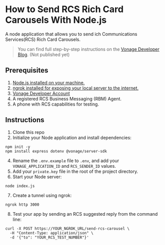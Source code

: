 # How to Send RCS Rich Card Carousels With Node.js
A node application that allows you to send ich Communications Services(RCS) Rich Card Carousels.

> You can find full step-by-step instructions on the [Vonage Developer Blog](#). (Not published yet)



## Prerequisites
1. [Node.js installed on your machine.](https://nodejs.org/en/download)
2. [ngrok installed for exposing your local server to the internet.](https://ngrok.com/downloads/mac-os)
3. [Vonage Developer Account](https://developer.vonage.com/sign-up)
4. A registered RCS Business Messaging (RBM) Agent.
5. A phone with RCS capabilities for testing.



## Instructions
1. Clone this repo
2. Initialize your Node application and install dependencies:
```
npm init -y
npm install express dotenv @vonage/server-sdk
```
4. Rename the `.env.example` file to `.env`, and add your `VONAGE_APPLICATION_ID` and `RCS_SENDER_ID` values.
5. Add your `private.key` file in the root of the project directory.
6. Start your Node server:
```
node index.js
```
7. Create a tunnel using ngrok:
```
ngrok http 3000
```
8. Test your app by sending an RCS suggested reply from the command line:
```
curl -X POST https://YOUR_NGROK_URL/send-rcs-carousel \
  -H "Content-Type: application/json" \
  -d '{"to": "YOUR_RCS_TEST_NUMBER"}'
```

